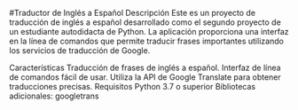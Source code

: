 #Traductor de Inglés a Español
Descripción
Este es un proyecto de traducción de inglés a español desarrollado como el segundo proyecto de un estudiante autodidacta de Python. La aplicación proporciona una interfaz en la línea de comandos que permite traducir frases importantes utilizando los servicios de traducción de Google.

Características
Traducción de frases de inglés a español.
Interfaz de línea de comandos fácil de usar.
Utiliza la API de Google Translate para obtener traducciones precisas.
Requisitos
Python 3.7 o superior
Bibliotecas adicionales:
googletrans

